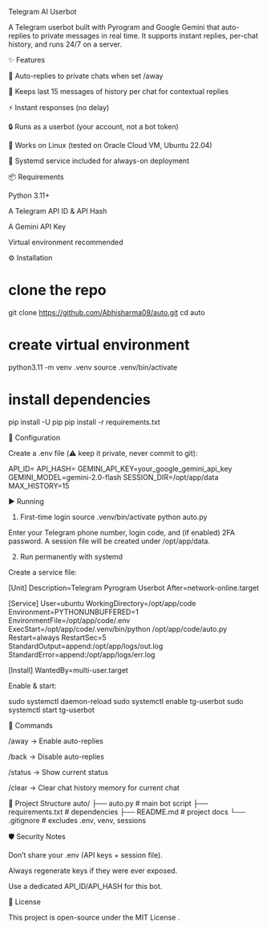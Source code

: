 Telegram AI Userbot

A Telegram userbot built with Pyrogram
 and Google Gemini
 that auto-replies to private messages in real time.
It supports instant replies, per-chat history, and runs 24/7 on a server.

✨ Features

🤖 Auto-replies to private chats when set /away

🧠 Keeps last 15 messages of history per chat for contextual replies

⚡ Instant responses (no delay)

🔒 Runs as a userbot (your account, not a bot token)

🐧 Works on Linux (tested on Oracle Cloud VM, Ubuntu 22.04)

🔧 Systemd service included for always-on deployment

📦 Requirements

Python 3.11+

A Telegram API ID & API Hash

A Gemini API Key

Virtual environment recommended

⚙️ Installation
# clone the repo
git clone https://github.com/Abhisharma08/auto.git
cd auto

# create virtual environment
python3.11 -m venv .venv
source .venv/bin/activate

# install dependencies
pip install -U pip
pip install -r requirements.txt

🔑 Configuration

Create a .env file (⚠️ keep it private, never commit to git):

API_ID=
API_HASH=
GEMINI_API_KEY=your_google_gemini_api_key
GEMINI_MODEL=gemini-2.0-flash
SESSION_DIR=/opt/app/data
MAX_HISTORY=15

▶️ Running
1. First-time login
source .venv/bin/activate
python auto.py


Enter your Telegram phone number, login code, and (if enabled) 2FA password.
A session file will be created under /opt/app/data.

2. Run permanently with systemd

Create a service file:

[Unit]
Description=Telegram Pyrogram Userbot
After=network-online.target

[Service]
User=ubuntu
WorkingDirectory=/opt/app/code
Environment=PYTHONUNBUFFERED=1
EnvironmentFile=/opt/app/code/.env
ExecStart=/opt/app/code/.venv/bin/python /opt/app/code/auto.py
Restart=always
RestartSec=5
StandardOutput=append:/opt/app/logs/out.log
StandardError=append:/opt/app/logs/err.log

[Install]
WantedBy=multi-user.target


Enable & start:

sudo systemctl daemon-reload
sudo systemctl enable tg-userbot
sudo systemctl start tg-userbot

💬 Commands

/away → Enable auto-replies

/back → Disable auto-replies

/status → Show current status

/clear → Clear chat history memory for current chat

📂 Project Structure
auto/
├── auto.py          # main bot script
├── requirements.txt # dependencies
├── README.md        # project docs
└── .gitignore       # excludes .env, venv, sessions

🛡️ Security Notes

Don’t share your .env (API keys + session file).

Always regenerate keys if they were ever exposed.

Use a dedicated API_ID/API_HASH for this bot.

📝 License

This project is open-source under the MIT License
.
